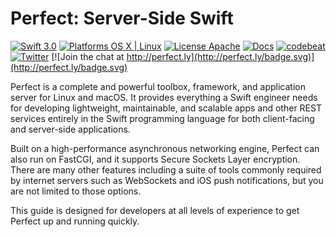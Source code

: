 # Perfect: Server-Side Swift

[![Swift 3.0](https://img.shields.io/badge/Swift-3.0-orange.svg?style=flat)](https://developer.apple.com/swift/)
[![Platforms OS X | Linux](https://img.shields.io/badge/Platforms-OS%20X%20%7C%20Linux%20-lightgray.svg?style=flat)](https://developer.apple.com/swift/)
[![License Apache](https://img.shields.io/badge/License-Apache-lightgrey.svg?style=flat)](http://perfect.org/licensing.html)
[![Docs](https://img.shields.io/badge/docs-99%25-yellow.svg?style=flat)](http://www.perfect.org/docs/)
[![codebeat](https://codebeat.co/badges/85f8f628-6ce8-4818-867c-21b523484ee9)](https://codebeat.co/projects/github-com-perfectlysoft-perfect)
[![Twitter](https://img.shields.io/badge/Twitter-@PerfectlySoft-blue.svg?style=flat)](http://twitter.com/PerfectlySoft)
[![Join the chat at http://perfect.ly](http://perfect.ly/badge.svg)](http://perfect.ly/badge.svg)


Perfect is a complete and powerful toolbox, framework, and application server for Linux and macOS. It provides everything a Swift engineer needs for developing lightweight, maintainable, and scalable apps and other REST services entirely in the Swift programming language for both client-facing and server-side applications.

Built on a high-performance asynchronous networking engine, Perfect can also run on FastCGI, and it supports Secure Sockets Layer encryption. There are many other features including a suite of tools commonly required by internet servers such as WebSockets and iOS push notifications, but you are not limited to those options.

This guide is designed for developers at all levels of experience to get Perfect up and running quickly.
